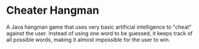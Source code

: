 # Cheater Hangman
A Java hangman game that uses very basic artificial intelligence to "cheat" against the user. Instead of using one word to be guessed, it keeps track of all possible words, making it almost impossible for the user to win.
